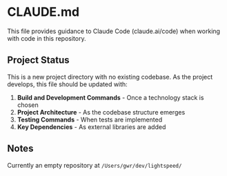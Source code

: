 # CLAUDE.md

This file provides guidance to Claude Code (claude.ai/code) when working with code in this repository.

## Project Status

This is a new project directory with no existing codebase. As the project develops, this file should be updated with:

1. **Build and Development Commands** - Once a technology stack is chosen
2. **Project Architecture** - As the codebase structure emerges
3. **Testing Commands** - When tests are implemented
4. **Key Dependencies** - As external libraries are added

## Notes

Currently an empty repository at `/Users/gwr/dev/lightspeed/`